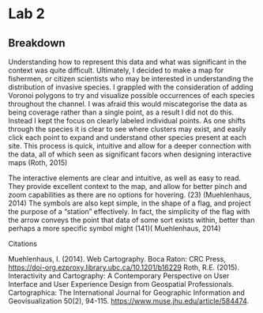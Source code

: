 # Lab 2

## Breakdown

Understanding how to represent this data and what was significant in the context was quite difficult. Ultimately, I decided to make a map for fishermen, or citizen scientists who may be interested in understanding the distribution of invasive species. I grappled with the consideration of adding Voronoi polygons to try and visualize possible occurrences of each species throughout the channel. I was afraid this would miscategorise the data as being coverage rather than a single point, as a result I did not do this. Instead I kept the focus on clearly labeled individual points. As one shifts through the species it is clear to see where clusters may exist, and easily click each point to expand and understand other species present at each site. This process is quick, intuitive and allow for a deeper connection with the data, all of which seen as significant facors when designing interactive maps (Roth, 2015) <br>

The interactive elements are clear and intuitive, as well as easy to read. They provide excellent context to the map, and allow for better pinch and zoom capabilities as there are no options for hovering. (23) (Muehlenhaus, 2014) The symbols are also kept simple, in the shape of a flag, and project the purpose of a “station” effectively. In fact, the simplicity of the flag with the arrow conveys the point that data of some sort exists within, better than perhaps a more specific symbol might (141)( Muehlenhaus, 2014)

Citations<br>

Muehlenhaus, I. (2014). Web Cartography. Boca Raton: CRC Press, https://doi-org.ezproxy.library.ubc.ca/10.1201/b16229
Roth, R.E. (2015). Interactivity and Cartography: A Contemporary Perspective on User Interface and User Experience Design from Geospatial Professionals. Cartographica: The International Journal for Geographic Information and Geovisualization 50(2), 94-115. https://www.muse.jhu.edu/article/584474.
